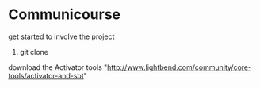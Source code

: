 # Communicourse

get started to involve the project

1. git clone 




download the Activator tools "http://www.lightbend.com/community/core-tools/activator-and-sbt"
